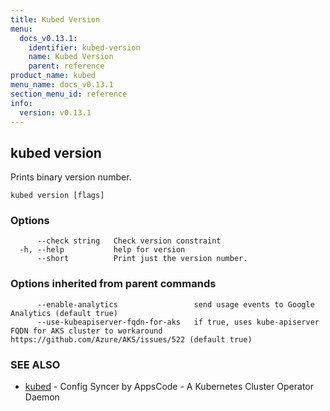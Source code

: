```yaml
---
title: Kubed Version
menu:
  docs_v0.13.1:
    identifier: kubed-version
    name: Kubed Version
    parent: reference
product_name: kubed
menu_name: docs_v0.13.1
section_menu_id: reference
info:
  version: v0.13.1
---
```


## kubed version

Prints binary version number.

```
kubed version [flags]
```

### Options

```
      --check string   Check version constraint
  -h, --help           help for version
      --short          Print just the version number.
```

### Options inherited from parent commands

```
      --enable-analytics                 send usage events to Google Analytics (default true)
      --use-kubeapiserver-fqdn-for-aks   if true, uses kube-apiserver FQDN for AKS cluster to workaround https://github.com/Azure/AKS/issues/522 (default true)
```

### SEE ALSO

* [kubed](/docs/v0.13.1/reference/kubed)	 - Config Syncer by AppsCode - A Kubernetes Cluster Operator Daemon

